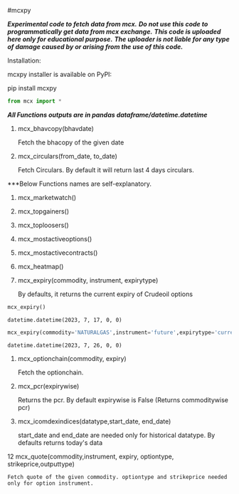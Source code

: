 #mcxpy

<div class="cell markdown">

***Experimental code to fetch data from mcx.*** ***Do not use this code
to programmatically get data from mcx exchange.*** ***This code is
uploaded here only for educational purpose.*** ***The uploader is not
liable for any type of damage caused by or arising from the use of this
code.***

Installation:

mcxpy installer is available on PyPI:

pip install mcxpy

</div>

<div class="cell code" execution_count="1">

``` python
from mcx import *
```

</div>

<div class="cell markdown">

***All Functions outputs are in pandas dataframe/datetime.datetime***

1.  mcx_bhavcopy(bhavdate)

    Fetch the bhacopy of the given date

2.  mcx_circulars(from_date, to_date)

    Fetch Circulars. By default it will return last 4 days circulars.

\*\*\*Below Functions names are self-explanatory.

1.  mcx_marketwatch()

2.  mcx_topgainers()

3.  mcx_toploosers()

4.  mcx_mostactiveoptions()

5.  mcx_mostactivecontracts()

6.  mcx_heatmap()

7.  mcx_expiry(commodity, instrument, expirytype)

    By defaults, it returns the current expiry of Crudeoil options

</div>

<div class="cell code" execution_count="13">

``` python
mcx_expiry()
```

<div class="output execute_result" execution_count="13">

    datetime.datetime(2023, 7, 17, 0, 0)

</div>

</div>

<div class="cell code" execution_count="14">

``` python
mcx_expiry(commodity='NATURALGAS',instrument='future',expirytype='current')
```

<div class="output execute_result" execution_count="14">

    datetime.datetime(2023, 7, 26, 0, 0)

</div>

</div>

<div class="cell markdown">

1.  mcx_optionchain(commodity, expiry)

    Fetch the optionchain.

2.  mcx_pcr(expirywise)

    Returns the pcr. By default expirywise is False (Returns
    commoditywise pcr)

3.  mcx_icomdexindices(datatype,start_date, end_date)

    start_date and end_date are needed only for historical datatype. By
    defaults returns today's data

12 mcx_quote(commodity,instrument, expiry, optiontype, strikeprice,outputtype)

    Fetch quote of the given commodity. optiontype and strikeprice needed only for option instrument.

</div>
